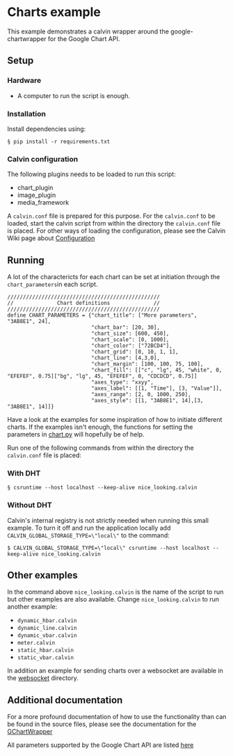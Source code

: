 # Charts example

This example demonstrates a calvin wrapper around the google-chartwrapper for the
Google Chart API.

## Setup

### Hardware

- A computer to run the script is enough.


### Installation

Install dependencies using:

    § pip install -r requirements.txt


### Calvin configuration

The following plugins needs to be loaded to run this script:
- chart_plugin
- image_plugin
- media_framework

A `calvin.conf` file is prepared for this purpose. For the `calvin.conf` to be
loaded, start the calvin script from within the directory the `calvin.conf`
file is placed. For other ways of loading the configuration, please see
the Calvin Wiki page about [Configuration](https://github.com/EricssonResearch/calvin-base/wiki/Configuration)


## Running
A lot of the charactericts for each chart can be set at initiation through the
`chart_parameters`in each script.

    /////////////////////////////////////////////////
    //              Chart definitions              //
    /////////////////////////////////////////////////
    define CHART_PARAMETERS = {"chart_title": ["More parameters", "3AB8E1", 24],
                               "chart_bar": [20, 30],
                               "chart_size": [600, 450],
                               "chart_scale": [0, 1000],
                               "chart_color": ["72BCD4"],
                               "chart_grid": [0, 10, 1, 1],
                               "chart_line": [4,3,0],
                               "chart_margin": [100, 100, 75, 100],
                               "chart_fill": [["c", "lg", 45, "white", 0, "EFEFEF", 0.75]["bg", "lg", 45, "EFEFEF", 0, "CDCDCD", 0.75]]
                               "axes_type": "xxyy",
                               "axes_label": [[1, "Time"], [3, "Value"]],
                               "axes_range": [2, 0, 1000, 250],
                               "axes_style": [[1, "3AB8E1", 14],[3, "3AB8E1", 14]]}

Have a look at the examples for some inspiration of how to initiate different
charts. If the examples isn't enough, the functions for setting the parameters
in [chart.py](https://github.com/EricssonResearch/calvin-base/blob/develop/calvin/runtime/south/plugins/charts/google_charts_impl/chart.py)
will hopefully be of help.

Run one of the following commands from within the directory the `calvin.conf`
file is placed:

### With DHT

    § csruntime --host localhost --keep-alive nice_looking.calvin

### Without DHT

Calvin's internal registry is not strictly needed when running this small
example. To turn it off and run the application locally add `CALVIN_GLOBAL_STORAGE_TYPE=\"local\"`
to the command:

    $ CALVIN_GLOBAL_STORAGE_TYPE=\"local\" csruntime --host localhost --keep-alive nice_looking.calvin


## Other examples

In the command above `nice_looking.calvin` is the name of the script to run but
other examples are also available. Change `nice_looking.calvin` to run another
example:

- `dynamic_hbar.calvin`
- `dynamic_line.calvin`
- `dynamic_vbar.calvin`
- `meter.calvin`
- `static_hbar.calvin`
- `static_vbar.calvin`


In addition an example for sending charts over a websocket are available in the [websocket](./websocket)
directory.


## Additional documentation
For a more profound documentation of how to use the functionality than can be found
in the source files, please see the documentation for the
[GChartWrapper](http://justquick.github.io/google-chartwrapper-apidoc/)

All parameters supported by the Google Chart API are listed [here](https://developers.google.com/chart/image/docs/chart_params)


